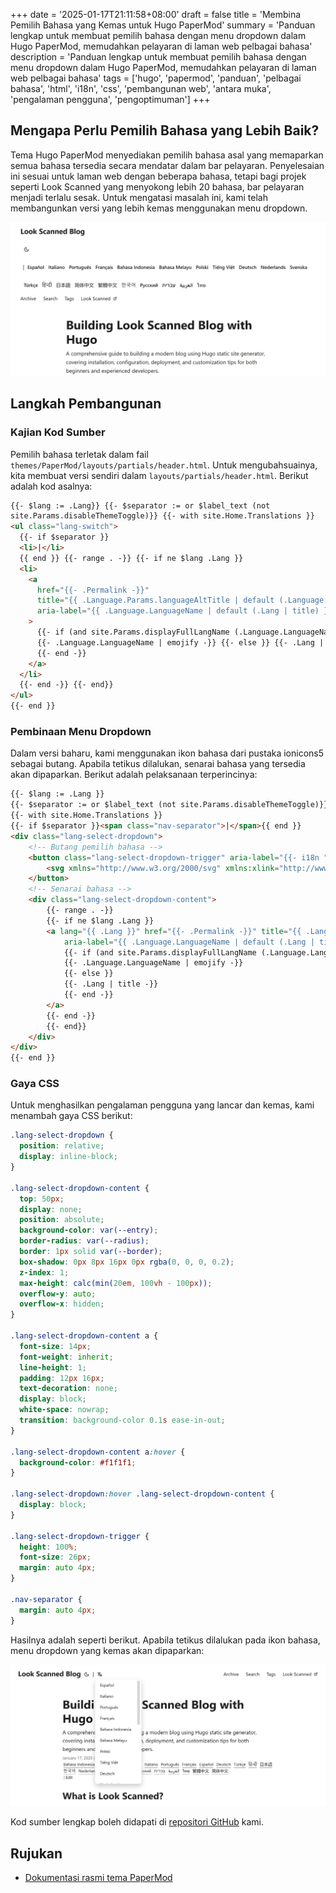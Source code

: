 +++
date = '2025-01-17T21:11:58+08:00'
draft = false
title = 'Membina Pemilih Bahasa yang Kemas untuk Hugo PaperMod'
summary = 'Panduan lengkap untuk membuat pemilih bahasa dengan menu dropdown dalam Hugo PaperMod, memudahkan pelayaran di laman web pelbagai bahasa'
description = 'Panduan lengkap untuk membuat pemilih bahasa dengan menu dropdown dalam Hugo PaperMod, memudahkan pelayaran di laman web pelbagai bahasa'
tags = ['hugo', 'papermod', 'panduan', 'pelbagai bahasa', 'html', 'i18n', 'css', 'pembangunan web', 'antara muka', 'pengalaman pengguna', 'pengoptimuman']
+++

## Mengapa Perlu Pemilih Bahasa yang Lebih Baik?

Tema Hugo PaperMod menyediakan pemilih bahasa asal yang memaparkan semua bahasa tersedia secara mendatar dalam bar pelayaran. Penyelesaian ini sesuai untuk laman web dengan beberapa bahasa, tetapi bagi projek seperti Look Scanned yang menyokong lebih 20 bahasa, bar pelayaran menjadi terlalu sesak. Untuk mengatasi masalah ini, kami telah membangunkan versi yang lebih kemas menggunakan menu dropdown.

![Pemilih bahasa asal tema PaperMod](./old-language-select.webp)

## Langkah Pembangunan

### Kajian Kod Sumber

Pemilih bahasa terletak dalam fail `themes/PaperMod/layouts/partials/header.html`. Untuk mengubahsuainya, kita membuat versi sendiri dalam `layouts/partials/header.html`. Berikut adalah kod asalnya:

```html
{{- $lang := .Lang}} {{- $separator := or $label_text (not
site.Params.disableThemeToggle)}} {{- with site.Home.Translations }}
<ul class="lang-switch">
  {{- if $separator }}
  <li>|</li>
  {{ end }} {{- range . -}} {{- if ne $lang .Lang }}
  <li>
    <a
      href="{{- .Permalink -}}"
      title="{{ .Language.Params.languageAltTitle | default (.Language.LanguageName | emojify) | default (.Lang | title) }}"
      aria-label="{{ .Language.LanguageName | default (.Lang | title) }}"
    >
      {{- if (and site.Params.displayFullLangName (.Language.LanguageName)) }}
      {{- .Language.LanguageName | emojify -}} {{- else }} {{- .Lang | title -}}
      {{- end -}}
    </a>
  </li>
  {{- end -}} {{- end}}
</ul>
{{- end }}
```

### Pembinaan Menu Dropdown

Dalam versi baharu, kami menggunakan ikon bahasa dari pustaka ionicons5 sebagai butang. Apabila tetikus dilalukan, senarai bahasa yang tersedia akan dipaparkan. Berikut adalah pelaksanaan terperincinya:

```html
{{- $lang := .Lang }}
{{- $separator := or $label_text (not site.Params.disableThemeToggle)}}
{{- with site.Home.Translations }}
{{- if $separator }}<span class="nav-separator">|</span>{{ end }}
<div class="lang-select-dropdown">
    <!-- Butang pemilih bahasa -->
    <button class="lang-select-dropdown-trigger" aria-label="{{- i18n "translations" | default "Translations" }}" type="button">
        <svg xmlns="http://www.w3.org/2000/svg" xmlns:xlink="http://www.w3.org/1999/xlink" viewBox="0 0 512 512" width="24" height="18"><path d="M478.33 433.6l-90-218a22 22 0 0 0-40.67 0l-90 218a22 22 0 1 0 40.67 16.79L316.66 406h102.67l18.33 44.39A22 22 0 0 0 458 464a22 22 0 0 0 20.32-30.4zM334.83 362L368 281.65L401.17 362z" fill="currentColor"></path><path d="M267.84 342.92a22 22 0 0 0-4.89-30.7c-.2-.15-15-11.13-36.49-34.73c39.65-53.68 62.11-114.75 71.27-143.49H330a22 22 0 0 0 0-44H214V70a22 22 0 0 0-44 0v20H54a22 22 0 0 0 0 44h197.25c-9.52 26.95-27.05 69.5-53.79 108.36c-31.41-41.68-43.08-68.65-43.17-68.87a22 22 0 0 0-40.58 17c.58 1.38 14.55 34.23 52.86 83.93c.92 1.19 1.83 2.35 2.74 3.51c-39.24 44.35-77.74 71.86-93.85 80.74a22 22 0 1 0 21.07 38.63c2.16-1.18 48.6-26.89 101.63-85.59c22.52 24.08 38 35.44 38.93 36.1a22 22 0 0 0 30.75-4.9z" fill="currentColor"></path></svg>
    </button>
    <!-- Senarai bahasa -->
    <div class="lang-select-dropdown-content">
        {{- range . -}}
        {{- if ne $lang .Lang }}
        <a lang="{{ .Lang }}" href="{{- .Permalink -}}" title="{{ .Language.Params.languageAltTitle | default (.Language.LanguageName | emojify) | default (.Lang | title) }}"
            aria-label="{{ .Language.LanguageName | default (.Lang | title) }}">
            {{- if (and site.Params.displayFullLangName (.Language.LanguageName)) }}
            {{- .Language.LanguageName | emojify -}}
            {{- else }}
            {{- .Lang | title -}}
            {{- end -}}
        </a>
        {{- end -}}
        {{- end}}
    </div>
</div>
{{- end }}
```

### Gaya CSS

Untuk menghasilkan pengalaman pengguna yang lancar dan kemas, kami menambah gaya CSS berikut:

```css
.lang-select-dropdown {
  position: relative;
  display: inline-block;
}

.lang-select-dropdown-content {
  top: 50px;
  display: none;
  position: absolute;
  background-color: var(--entry);
  border-radius: var(--radius);
  border: 1px solid var(--border);
  box-shadow: 0px 8px 16px 0px rgba(0, 0, 0, 0.2);
  z-index: 1;
  max-height: calc(min(20em, 100vh - 100px));
  overflow-y: auto;
  overflow-x: hidden;
}

.lang-select-dropdown-content a {
  font-size: 14px;
  font-weight: inherit;
  line-height: 1;
  padding: 12px 16px;
  text-decoration: none;
  display: block;
  white-space: nowrap;
  transition: background-color 0.1s ease-in-out;
}

.lang-select-dropdown-content a:hover {
  background-color: #f1f1f1;
}

.lang-select-dropdown:hover .lang-select-dropdown-content {
  display: block;
}

.lang-select-dropdown-trigger {
  height: 100%;
  font-size: 26px;
  margin: auto 4px;
}

.nav-separator {
  margin: auto 4px;
}
```

Hasilnya adalah seperti berikut. Apabila tetikus dilalukan pada ikon bahasa, menu dropdown yang kemas akan dipaparkan:

![Pemilih bahasa baharu sedang digunakan](./custom-language-select.webp)

Kod sumber lengkap boleh didapati di [repositori GitHub](https://github.com/lookscanned/lookscanned-blog/commit/a47f5c2be887ab3ae198d1967f328d3683504ff0) kami.

## Rujukan

- [Dokumentasi rasmi tema PaperMod](https://adityatelange.github.io/hugo-PaperMod/posts/papermod/papermod-faq/#bundling-custom-css-with-themes-assets)
